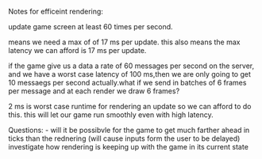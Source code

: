 Notes for efficeint rendering:

update game screen at least 60 times per second.

means we need a max of  of 17 ms per update.
this also means the max latency we can afford is 17 ms per update.


if the game give us a data a rate of 60 messages per second on the server, and we have a worst case latency of 
100 ms,then we are only going to get 10 messaegs per second actually.what if we send in batches of 6 frames per 
message and at each render we draw 6 frames?

2 ms is worst case runtime for rendering an update so we can afford to do this. this will let our game run smoothly even
with high latency.

Questions:
    - will it be possibvle for the game to get much farther ahead in ticks than the rednering (will cause inputs form the user to be delayed)
        investigate how rendering is keeping up with the game in its current state
